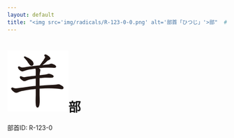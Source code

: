 ```yaml
---
layout: default
title: "<img src='img/radicals/R-123-0-0.png' alt='部首「ひつじ」'>部"  # glyphをタイトルに使用
---
```


# <img src='img/radicals/R-123-0-0.png' alt='部首「ひつじ」'>部
部首ID: R-123-0
